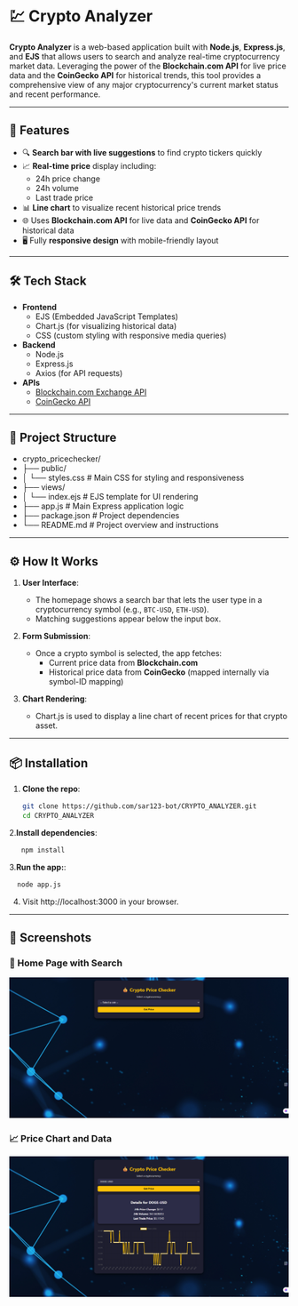 # 💹 Crypto Analyzer

**Crypto Analyzer** is a web-based application built with **Node.js**, **Express.js**, and **EJS** that allows users to search and analyze real-time cryptocurrency market data. Leveraging the power of the **Blockchain.com API** for live price data and the **CoinGecko API** for historical trends, this tool provides a comprehensive view of any major cryptocurrency's current market status and recent performance.



---

## 🚀 Features

- 🔍 **Search bar with live suggestions** to find crypto tickers quickly
- 📈 **Real-time price** display including:
  - 24h price change
  - 24h volume
  - Last trade price
- 📊 **Line chart** to visualize recent historical price trends
- 🌐 Uses **Blockchain.com API** for live data and **CoinGecko API** for historical data
- 🖥️ Fully **responsive design** with mobile-friendly layout

---

## 🛠️ Tech Stack

- **Frontend**
  - EJS (Embedded JavaScript Templates)
  - Chart.js (for visualizing historical data)
  - CSS (custom styling with responsive media queries)
- **Backend**
  - Node.js
  - Express.js
  - Axios (for API requests)
- **APIs**
  - [Blockchain.com Exchange API](https://api.blockchain.com/v3/exchange/)
  - [CoinGecko API](https://www.coingecko.com/en/api/documentation)

---

## 📁 Project Structure

- crypto_pricechecker/
- ├── public/
- │ └── styles.css # Main CSS for styling and responsiveness
- ├── views/
- │ └── index.ejs # EJS template for UI rendering
- ├── app.js # Main Express application logic
- ├── package.json # Project dependencies
- └── README.md # Project overview and instructions
---

## ⚙️ How It Works

1. **User Interface**:
   - The homepage shows a search bar that lets the user type in a cryptocurrency symbol (e.g., `BTC-USD`, `ETH-USD`).
   - Matching suggestions appear below the input box.

2. **Form Submission**:
   - Once a crypto symbol is selected, the app fetches:
     - Current price data from **Blockchain.com**
     - Historical price data from **CoinGecko** (mapped internally via symbol-ID mapping)

3. **Chart Rendering**:
   - Chart.js is used to display a line chart of recent prices for that crypto asset.

---

## 📦 Installation

1. **Clone the repo**:
   ```bash
   git clone https://github.com/sar123-bot/CRYPTO_ANALYZER.git
   cd CRYPTO_ANALYZER

2.**Install dependencies**:
   ```bash
      npm install
   ```
3.**Run the app:**:
   ```bash
     node app.js
   ```
4. Visit http://localhost:3000 in your browser.

---

## 📸 Screenshots

### 🧭 Home Page with Search
![Home Page with Search](screenshots/Screenshot%202025-05-21%20031010.png)

### 📈 Price Chart and Data
![Price Chart and Data](screenshots/Screenshot%202025-05-21%20031109.png)





